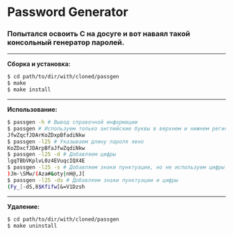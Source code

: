 # Password Generator

### Попытался освоить C на досуге и вот наваял такой консольный генератор паролей.

- - -
**Сборка и установка:**

```bash
$ cd path/to/dir/with/cloned/passgen
$ make
$ make install
```

- - -
**Использование:**

```bash
$ passgen -h # Вывод справочной информации
$ passgen # Используем только английские буквы в верхнем и нижнем регистре
JfwZqcfJDArKoZDxpBfadiNkw
$ passgen -l25 # Указываем длину пароля явно
KoZDxcfJDArpBfaJfwZqdiNkw
$ passgen -l25 -d # Добавляем цифры
lgqTBbVKplvL0z4EVuqcIQX4E
$ passgen -l25 -s # Добавляем знаки пунктуации, но не используем цифры
)Jm-\SMw/(Aza#&oty|nH@,J[
$ passgen -l25 -ds # Добавляем знаки пунктуации и цифры
(Fy_[-dS,8$Kfifw[&=V1Dzsh
```

- - -
**Удаление:**

```bash
$ cd path/to/dir/with/cloned/passgen
$ make uninstall
```
